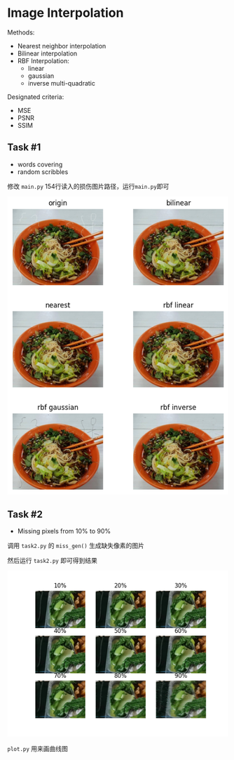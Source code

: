 # Image Interpolation

Methods:

- Nearest neighbor interpolation
- Bilinear interpolation
- RBF Interpolation:
  - linear
  - gaussian
  - inverse multi-quadratic

Designated criteria:

- MSE
- PSNR
- SSIM

## Task #1

- words covering
- random scribbles

修改 `main.py` 154行读入的损伤图片路径，运行`main.py`即可

![](./results/random_scribbles.png)

## Task #2

- Missing pixels from 10% to 90%

调用 `task2.py` 的 `miss_gen()` 生成缺失像素的图片

然后运行 `task2.py` 即可得到结果

![](./results/1_linear.png)


`plot.py` 用来画曲线图

